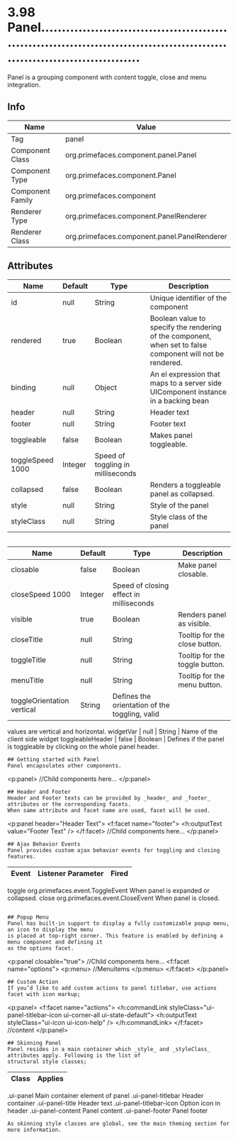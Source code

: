 # 3.98 Panel..................................................................................................................................

Panel is a grouping component with content toggle, close and menu integration.

## Info

| Name | Value |
| - | - |
| Tag | panel
| Component Class | org.primefaces.component.panel.Panel
| Component Type | org.primefaces.component.Panel
| Component Family | org.primefaces.component |
| Renderer Type | org.primefaces.component.PanelRenderer
| Renderer Class | org.primefaces.component.panel.PanelRenderer

## Attributes

| Name | Default | Type | Description | 
| --- | --- | --- | --- |
id | null | String | Unique identifier of the component
rendered | true | Boolean | Boolean value to specify the rendering of the component, when set to false component will not be rendered.
binding | null | Object | An el expression that maps to a server side UIComponent instance in a backing bean
header | null | String | Header text
footer | null | String | Footer text
toggleable | false | Boolean | Makes panel toggleable.
toggleSpeed 1000 | Integer | Speed of toggling in milliseconds
collapsed | false | Boolean | Renders a toggleable panel as collapsed.
style | null | String | Style of the panel
styleClass | null | String | Style class of the panel
```

```
| Name | Default | Type | Description | 
| --- | --- | --- | --- |
closable | false | Boolean | Make panel closable.
closeSpeed 1000 | Integer | Speed of closing effect in milliseconds
visible | true | Boolean | Renders panel as visible.
closeTitle | null | String | Tooltip for the close button.
toggleTitle | null | String | Tooltip for the toggle button.
menuTitle | null | String | Tooltip for the menu button.
toggleOrientation vertical | String | Defines the orientation of the toggling, valid
values are vertical and horizontal.
widgetVar | null | String | Name of the client side widget
toggleableHeader | false | Boolean | Defines if the panel is toggleable by clicking on
the whole panel header.
```
## Getting started with Panel
Panel encapsulates other components.

```
<p:panel>
//Child components here...
</p:panel>
```
## Header and Footer
Header and Footer texts can be provided by _header_ and _footer_ attributes or the corresponding facets.
When same attribute and facet name are used, facet will be used.

```
<p:panel header="Header Text">
<f:facet name="footer">
<h:outputText value="Footer Text" />
</f:facet>
//Child components here...
</p:panel>
```
## Ajax Behavior Events
Panel provides custom ajax behavior events for toggling and closing features.

```
| Event | Listener Parameter | Fired |
| --- | --- | --- |
toggle org.primefaces.event.ToggleEvent When panel is expanded or collapsed.
close org.primefaces.event.CloseEvent When panel is closed.
```

## Popup Menu
Panel has built-in support to display a fully customizable popup menu, an icon to display the menu
is placed at top-right corner. This feature is enabled by defining a menu component and defining it
as the options facet.

```
<p:panel closable="true">
//Child components here...
<f:facet name="options">
<p:menu>
//Menuitems
</p:menu>
</f:facet>
</p:panel>
```
## Custom Action
If you’d like to add custom actions to panel titlebar, use actions facet with icon markup;

```
<p:panel>
<f:facet name="actions">
<h:commandLink styleClass="ui-panel-titlebar-icon
ui-corner-all ui-state-default">
<h:outputText styleClass="ui-icon ui-icon-help" />
</h:commandLink>
</f:facet>
//content
</p:panel>
```
## Skinning Panel
Panel resides in a main container which _style_ and _styleClass_ attributes apply. Following is the list of
structural style classes;

```
| Class | Applies | 
| --- | --- | 
.ui-panel Main container element of panel
.ui-panel-titlebar Header container
.ui-panel-title Header text
.ui-panel-titlebar-icon Option icon in header
.ui-panel-content Panel content
.ui-panel-footer Panel footer
```
As skinning style classes are global, see the main theming section for more information.

